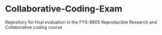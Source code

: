 # Collaborative-Coding-Exam
Repository for final evaluation in the FYS-8805 Reproducible Research and Collaborative coding course
